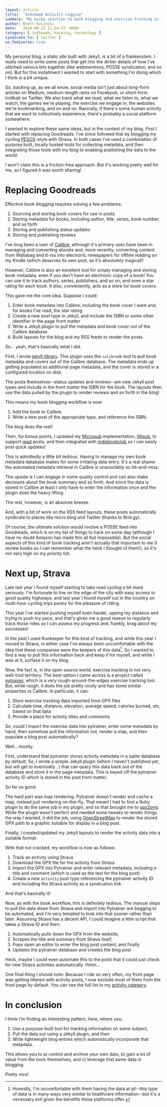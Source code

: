 ```yaml
---
layout: article
title:  "Indieweb Activity Logging"
summary: "My hacky solution to book blogging and exercise tracking in the indieweb."
author: Brett Kosinski
date:   2020-08-22 11:54:27 -0600
category: [ indieweb, hacking, technology ]
syndicate_to: [ twitter ]
no_fediverse: true
---
```


My personal blog, a static site built with Jekyll, is a bit of a frankenstein.  I really need to write some posts that get into the dirtier details of how I've stitched various bits together (like webmentions, POSSE syndication, and so on).  But for this installment I wanted to start with something I'm doing which I think is a bit unique.

So, backing up, as we all know, social media isn't just about long-form articles on Medium, medium-length rants on Facebook, or short-form trollbait on Twitter.  We also track what we read, what we listen to, what we watch, the games we're playing, the exercise we engage in, the websites we're bookmarking, and on and on.  Basically, if there's some human activity that we want to collectively experience, there's probably a social platform somewhere.

I wanted to explore these same ideas, but in the context of my blog.  First I started with replacing Goodreads.  I've since followed that by blogging my cycling [PESOS](https://indieweb.org/PESOS)-style with Strava.  In both cases I've used a combination of purpose built, locally hosted tools for collecting metadata, and then integrating those tools with my blog to enabling publishing the data to the world.

I won't claim this is a friction-free approach.  But it's working pretty well for me, so I figured it was worth sharing!

<!-- more -->

# Replacing Goodreads

Effective book blogging requires solving a few problems:

1. Sourcing and storing book covers for use in posts
2. Storing metadata for books, including author, title, series, book number, and so forth
3. Storing and publishing status updates
4. Storing and publishing reviews

I've long been a user of [Calibre](https://calibre-ebook.com), although it's primary uses have been in managing and converting ebooks and, more recently, converting content from Wallabag and tt-rss into electronic newspapers for offline reading on my Kindle (which deserves its own post, as it's absolutely magical!)

However, Calibre is also an excellent tool for simply managing and storing book metadata, even if you don't have an electronic copy of a book!  You can use it to track authors, series, publishers, and so on, and even a star rating for each book.  It also, conveniently, acts as a store for book covers.

This gave me the core idea.  Suppose I could:

1. Enter book metadata into Calibre, including the book cover I want and, for books I've read, the star rating
2. Create a new post type in Jekyll, and include the ISBN or some other identifier in the page front matter
3. Write a Jekyll plugin to pull the metadata and book cover out of the Calibre database
4. Build layouts for the blog and my RSS feeds to render the posts.

So... yeah, that's basically what I did.

First, I wrote [jekyll-library](https://github.com/fancypantalons/jekyll-library).  This plugin uses the `calibredb` tool to pull book metadata and covers out of the Calibre database.  The metadata ends up getting populated as additional page metadata, and the cover is stored in a configured location on disk.

The posts themselves--status updates and reviews--are new Jekyll post types and include in the front matter the ISBN for the book.  The layouts then use the data pulled by the plugin to render reviews and so forth in the blog!

This means my book blogging workflow is now:

1. Add the book to Calibre.
2. Write a new post of the appropriate type, and reference the ISBN.

The blog does the rest!

Then, for bonus points, I updated my [Micropub](https://indieweb.org/Micropub) implementation, [lillipub](https://github.com/fancypantalons/lillipub), to support [read](https://indieweb.org/read) posts, and then integrated with [indiebookclub](https://indiebookclub.biz/) so I can easily post quick updates!

This is admittedly a little bit tedious.  Having to manage my own book metadata database makes for some irritating data entry.  It's a real shame the automated metadata retrieval in Calibre is unavoidably so hit-and-miss.

The upside is I can engage in some quality control and can also make decisions about the book summary and so forth.  And since the data is stored in Calibre at least I only have to enter the information once and the plugin does the heavy lifting.

The rest, however, is an absolute breeze.

And, with a bit of work on the RSS feed layouts, these posts automatically syndicate to places like micro.blog and Twitter (thanks to Brid.gy).

Of course, the ultimate solution would involve a POSSE feed into Goodreads, which is on my list of things to hack on some day (although I have no doubt Amazon has made this all but impossible).  But the social aspects of this kind of book tracking aren't actually that important to me (I review books so *I* can remember what the heck I thought of them!), so it's not very high on my priority list.

# Next up, Strava

Late last year I found myself starting to take road cycling a bit more seriously.  I'm fortunate to live on the edge of the city with easy access to good quality highways, and last year I found myself out in the country on multi-hour cycling trips purely for the pleasure of riding.

This year I've started pushing myself even harder, upping my distance and trying to push my pace, and that's given me a good reason to regularly track those rides so I can assess my progress and, frankly, brag about my successes!

In the past I used Runkeeper for this kind of tracking, and while this year I moved to Strava, in either case I've always been uncomfortable with the idea that these companies were the keepers of this data[^1].  So I wanted to find a way to pull this information back and keep it for myself, and while I was at it, surface it on my blog.

Now, the fact is, in the open source world, exercise tracking is not very well-trod territory.  The best option I came across is a project called [pytrainer](https://github.com/pytrainer/pytrainer), which is a very rough-around-the-edges exercise tracking tool.  But, while rough, it does the job pretty nicely and has some similar properties to Calibre.  In particular, it can:

1. Store exercise tracking data imported from GPX files
2. Calculate time, distance, elevation, average speed, calories burned, etc, based on that data
3. Provide a place for activity titles and comments

So, could I import the exercise data into pytrainer, enter some metadata by hand, then somehow pull the information out, render a map, and then populate a blog post automatically?

Well... mostly.

First, understand that pytrainer stores activity metadata in a sqlite database by default.  So, I wrote a simple Jekyll plugin (which I haven't published yet, but will get to eventually...) that can query this data back out of the database and store it in the page metadata.  This is keyed off the pytrainer activity ID which is stored in the post front matter.

So far so good.

The hard part was map rendering.  Pytrainer doesn't render and cache a map, instead just rendering on-the-fly.  That meant I had to find a Ruby plugin to do the same job in my plugin, and so that brought me to [gpx2png](https://github.com/fancypantalons/gpx2png).  While the plugin wasn't perfect and needed some tweaks to render things the way I wanted, it did the job, using [OpenStreetMap](https://www.openstreetmap.org/) to render the stored GPX path to a graphic suitable for display in a blog post.

Finally, I created/updated my Jekyll layouts to render the activity data into a suitable format.

With that nut cracked, my workflow is now as follows:

1. Track an activity using Strava
2. Download the GPX file for the activity from Strava
3. Import the GPX into Pytrainer and enter relevant metadata, including a title and comment (which is used as the text for the blog post)
4. Create a new `activity` post type referencing the pytrainer activity ID and including the Strava activity as a syndication link

And that's basically it!

Now, as with the book workflow, this is definitely tedious.  The manual steps to pull the data down from Strava and import into Pytrainer are begging to be automated, and I'm very tempted to look into that sooner rather than later.  Assuming Strava has a decent API, I could imagine a little script that takes a Strava ID and then:

1. Automatically pulls down the GPX from the website,
2. Scrapes the title and summary from Strava itself, 
3. Pops open an editor to enter the blog post content, and finally
4. Updates the pytrainer database and creates the blog post

Heck, maybe I could even automate this to the point that it could just check for new Strava activities automatically.  Hmm...

One final thing I should note:  Because I ride so very often, my front page was getting littered with activity posts, I now exclude most of them from the front page by default.  You can see the full list in my [activity category](/archives/category/activity/).

# In conclusion

I think I'm finding an interesting pattern, here, where you:

1. Use a purpose-built tool for tracking information on some subject,
2. Pull the data out using a Jekyll plugin, and then
3. Write lightweight blog entries which automatically incorporate that metadata.

This allows you to a) control and archive your own data, b) gain a lot of value from the tools themselves, and c) leverage that same data in blogging.

Pretty nice!

[^1]: Honestly, I'm uncomfortable with them having the data at all--this type of data is in many ways very similar to healthcare information--but it's a necessary evil given the benefits these platforms offer.
